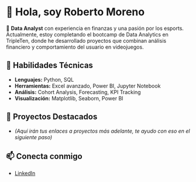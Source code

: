 # 👋 Hola, soy Roberto Moreno

🎯 **Data Analyst** con experiencia en finanzas y una pasión por los esports. Actualmente, estoy completando el bootcamp de Data Analytics en TripleTen, donde he desarrollado proyectos que combinan análisis financiero y comportamiento del usuario en videojuegos.

## 🧰 Habilidades Técnicas

- **Lenguajes:** Python, SQL
- **Herramientas:** Excel avanzado, Power BI, Jupyter Notebook
- **Análisis:** Cohort Analysis, Forecasting, KPI Tracking
- **Visualización:** Matplotlib, Seaborn, Power BI

## 📂 Proyectos Destacados

- *(Aquí irán tus enlaces a proyectos más adelante, te ayudo con eso en el siguiente paso)*

## 📫 Conecta conmigo

- [LinkedIn](https://www.linkedin.com/in/robertomorenosenties/)
